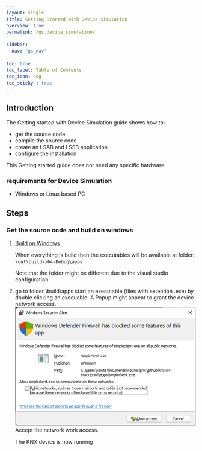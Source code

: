 ```yaml
---
layout: single
title: Getting Started with Device Simulation
overview: true
permalink: /gs_device_simulation/

sidebar:
  nav: "gs_nav"

toc: true
toc_label: Table of Contents
toc_icon: cog
toc_sticky : true
---
```



## Introduction

The Getting started with Device Simulation guide shows how to:

- get the source code
- compile the source code
- create an LSAB and LSSB application
- configure the installation

This Getting started guide does not need any specific hardware.

### requirements for Device Simulation

- Windows or Linux based PC

## Steps

### Get the source code and build on windows

1. [Build on Windows](building_windows)

   When everything is build then the executables will be available at folder:
   `\out\build\x64-Debug\apps`

   Note that the folder might be different due to the visual studio configuration.

2. go to folder \build\apps
   start an executable (files with extention .exe) by double clicking an execuable.
   A Popup might appear to grant the device network access.
   ![windows defender](/assets/images/windows_defender.png)
   Accept the network work access.

   The KNX devics is now running
